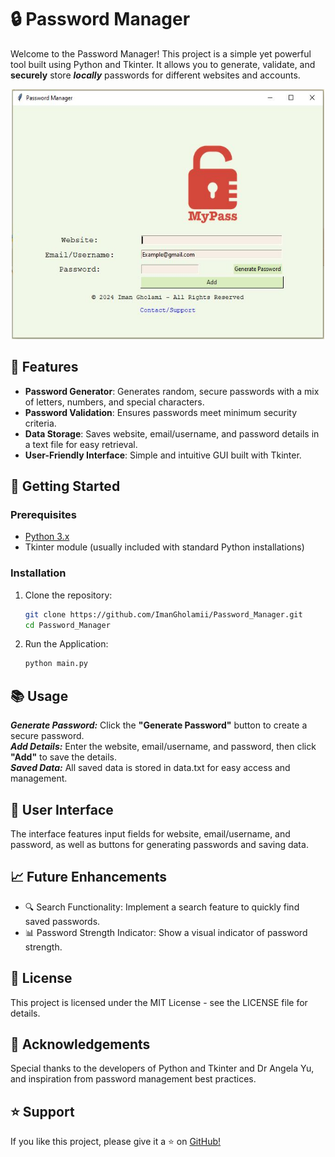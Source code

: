 # 🔒 Password Manager

Welcome to the Password Manager! This project is a simple yet powerful tool built using Python and Tkinter. It allows
you to generate, validate, and **securely** store ***locally*** passwords for different websites and accounts.
<p align="center">
<img src="https://github.com/ImanGholamii/Password_Manager/blob/main/images/password_manager.JPG?raw=true" alt="Password Manager" width="500" height="400">
</p>

## 🌟 Features

- **Password Generator**: Generates random, secure passwords with a mix of letters, numbers, and special characters.
- **Password Validation**: Ensures passwords meet minimum security criteria.
- **Data Storage**: Saves website, email/username, and password details in a text file for easy retrieval.
- **User-Friendly Interface**: Simple and intuitive GUI built with Tkinter.

## 🚀 Getting Started

### Prerequisites

- [Python 3.x](https://www.python.org/downloads/)
- Tkinter module (usually included with standard Python installations)

### Installation

1. Clone the repository:
   ```sh
   git clone https://github.com/ImanGholamii/Password_Manager.git
   cd Password_Manager
2. Run the Application:
   ```sh
   python main.py
   ```

## 📚 Usage

***Generate Password:*** Click the **"Generate Password"** button to create a secure password.  
***Add Details:*** Enter the website, email/username, and password, then click **"Add"** to save the details.  
***Saved Data:*** All saved data is stored in data.txt for easy access and management.

## 🎨 User Interface

The interface features input fields for website, email/username, and password, as well as buttons for generating
passwords and saving data.

## 📈 Future Enhancements

- 🔍 Search Functionality: Implement a search feature to quickly find saved passwords.
- 📊 Password Strength Indicator: Show a visual indicator of password strength.

## 📜 License

This project is licensed under the MIT License - see the LICENSE file for details.

## 🙌 Acknowledgements

Special thanks to the developers of Python and Tkinter and Dr Angela Yu, and inspiration from password management best
practices.

## ⭐️ Support

If you like this project, please give it a ⭐️ on [GitHub!](https://github.com/ImanGholamii/Password_Manager)